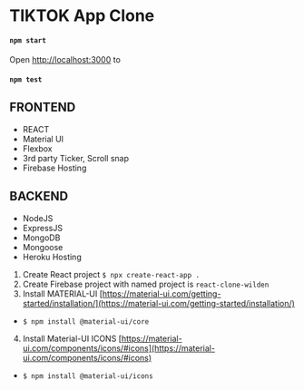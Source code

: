 # TIKTOK App Clone

#### `npm start`

Open [http://localhost:3000](http://localhost:3000) to

#### `npm test`

## FRONTEND

- REACT
- Material UI
- Flexbox
- 3rd party Ticker, Scroll snap
- Firebase Hosting

## BACKEND

- NodeJS
- ExpressJS
- MongoDB
- Mongoose
- Heroku Hosting

1. Create React project `$ npx create-react-app .`
2. Create Firebase project with named project is `react-clone-wilden`
3. Install MATERIAL-UI [https://material-ui.com/getting-started/installation/](https://material-ui.com/getting-started/installation/)

- `$ npm install @material-ui/core`

4. Install Material-UI ICONS [https://material-ui.com/components/icons/#icons](https://material-ui.com/components/icons/#icons)

- `$ npm install @material-ui/icons`
